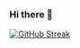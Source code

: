 ### Hi there 👋
[![GitHub Streak](https://streak-stats.demolab.com?user=banugungor)](https://git.io/streak-stats)
<!--
**Banugungor/Banugungor** is a ✨ _special_ ✨ repository because its `README.md` (this file) appears on your GitHub profile.
[![GitHub Streak](https://streak-stats.demolab.com/?user=banugungor)](https://git.io/streak-stats)
Here are some ideas to get you started:

![](https://komarev.com/ghpvc/?banugungor=your-github-banugungor)
![](https://komarev.com/ghpvc/?banugungor=your-github-banugungor)

- 🔭 I’m currently working on ...
- 🌱 I’m currently learning ...
- 👯 I’m looking to collaborate on ...
- 🤔 I’m looking for help with ...
- 💬 Ask me about ...
- 📫 How to reach me: ...
- 😄 Pronouns: ...
- ⚡ Fun fact: ...
-->
